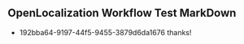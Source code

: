 ## OpenLocalization Workflow Test MarkDown
* 192bba64-9197-44f5-9455-3879d6da1676 thanks!

<!--HONumber=Sep16_HO1-->



